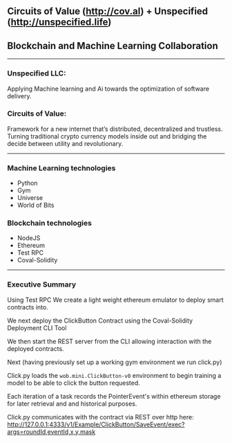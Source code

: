## Circuits of Value (http://cov.al) + Unspecified (http://unspecified.life)
## Blockchain and Machine Learning Collaboration

---

### Unspecified LLC: 
Applying Machine learning and Ai towards the optimization of software delivery. 

### Circuits of Value:
Framework for a new internet that’s distributed, decentralized and trustless. Turning traditional crypto currency models inside out and bridging the decide between utility and revolutionary. 

---

### Machine Learning technologies

- Python
- Gym
- Universe
- World of Bits

### Blockchain technologies

- NodeJS
- Ethereum
- Test RPC
- Coval-Solidity

---

### Executive Summary

Using Test RPC We create a light weight ethereum emulator to deploy smart contracts into.

We next deploy the ClickButton Contract using the Coval-Solidity Deployment CLI Tool

We then start the REST server from the CLI allowing interaction with the deployed contracts.

Next (having previously set up a working gym environment we run click.py)

Click.py loads the `wob.mini.ClickButton-v0` environment to begin training a model to be able to click the button requested.

Each iteration of a task records the PointerEvent's within ethereum storage for later retrieval and and historical purposes.

Click.py communicates with the contract via REST over http here: http://127.0.0.1:4333/v1/Example/ClickButton/SaveEvent/exec?args=roundId,eventId,x,y,mask
